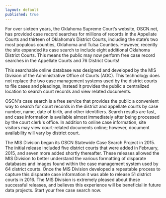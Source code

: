 ```yaml
---
layout: default
published: true
---
```

For over sixteen years, the Oklahoma Supreme Court’s website, OSCN.net, has provided case record searches for millions of records in the Appellate Courts and thirteen of Oklahoma’s District Courts, including the state’s two most populous counties, Oklahoma and Tulsa Counties. However, recently the site expanded its case search to include eight additional Oklahoma District Courts. This means the public may now perform free case record searches in the Appellate Courts and 76 District Courts!

This searchable online database was designed and developed by the MIS Division of the Administrative Office of Courts (AOC). This technology does not replace the two case management systems used by the district courts to file cases and pleadings, instead it provides the public a centralized location to search court records and view related documents.

OSCN's case search is a free service that provides the public a convenient way to search for court records in the district and appellate courts by case number, name, date of birth, and other identifiers. Search results are fast, and case information is available almost immediately after being processed by the court clerk's office. In addition to online case information, site visitors may view court-related documents online; however, document availability will vary by district court.

The MIS Division began its OSCN Statewide Case Search Project in 2015. The initial release included five district courts that were added in February, 2015, and seven more added shortly thereafter. These releases allowed the MIS Division to better understand the various formatting of disparate databases and images found within the case management system used by 64 district courts. Once the MIS Division developed a repeatable process to capture this disparate case information it was able to release 51 district courts in 2016. The MIS Division is extremely pleased about these successful releases, and believes this experience will be beneficial in future data projects.
Start your free case search now.
